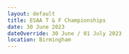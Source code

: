 ```yaml
---
layout: default
title: ESAA T & F Championships
date: 30 June 2023
dateOverride: 30 June / 01 July 2023
location: Birmingham
---
```

